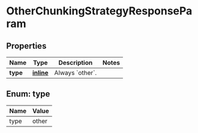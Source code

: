 
# OtherChunkingStrategyResponseParam

## Properties
| Name | Type | Description | Notes |
| ------------ | ------------- | ------------- | ------------- |
| **type** | [**inline**](#Type) | Always &#x60;other&#x60;. |  |


<a id="Type"></a>
## Enum: type
| Name | Value |
| ---- | ----- |
| type | other |



